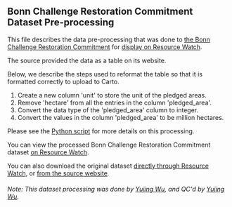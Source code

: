 ## Bonn Challenge Restoration Commitment Dataset Pre-processing
This file describes the data pre-processing that was done to [the Bonn Challenge Restoration Commitment](http://www.bonnchallenge.org/) for [display on Resource Watch](https://resourcewatch.org/data/explore/fb5edc45-b105-4b13-a6c3-5f3e314a4086).

The source provided the data as a table on its website.

Below, we describe the steps used to reformat the table so that it is formatted correctly to upload to Carto.

1. Create a new column 'unit' to store the unit of the pledged areas.
2. Remove 'hectare' from all the entries in the column 'pledged_area'.
3. Convert the data type of the 'pledged_area' column to integer.
4. Convert the values in the column 'pledged_area' to be million hectares. 

Please see the [Python script](https://github.com/resource-watch/data-pre-processing/blob/master/for_018_rw1_bonn_challenge_restoration_commitment/for_018_rw1_bonn_challenge_restoration_commitment_processing.py) for more details on this processing.

You can view the processed Bonn Challenge Restoration Commitment dataset [on Resource Watch](https://resourcewatch.org/data/explore/fb5edc45-b105-4b13-a6c3-5f3e314a4086).

You can also download the original dataset [directly through Resource Watch](http://wri-public-data.s3.amazonaws.com/resourcewatch/for_018_rw1_bonn_challenge_restoration_commitment.zip), or [from the source website](https://www.bonnchallenge.org/pledges).

###### Note: This dataset processing was done by [Yujing Wu](https://www.wri.org/profile/yujing-wu), and QC'd by [Yujing Wu](https://www.wri.org/profile/yujing-wu).
